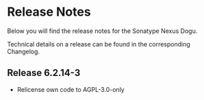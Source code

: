 # Release Notes

Below you will find the release notes for the Sonatype Nexus Dogu. 

Technical details on a release can be found in the corresponding Changelog.

## Release 6.2.14-3

- Relicense own code to AGPL-3.0-only